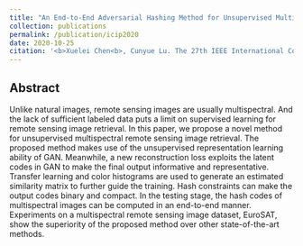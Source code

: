 ```yaml
---
title: "An End-to-End Adversarial Hashing Method for Unsupervised Multispectral Remote Sensing Image Retrieval"
collection: publications
permalink: /publication/icip2020
date: 2020-10-25
citation: '<b>Xuelei Chen<b>, Cunyue Lu. The 27th IEEE International Conference on Image Processing (ICIP 2020).'
---
```



## Abstract
Unlike natural images, remote sensing images are usually multispectral. And the lack of sufficient labeled data puts a limit on supervised learning for remote sensing image retrieval. In this paper, we propose a novel method for unsupervised multispectral remote sensing image retrieval. The proposed method makes use of the unsupervised representation learning ability of GAN. Meanwhile, a new reconstruction loss exploits the latent codes in GAN to make the final output informative and representative. Transfer learning and color histograms are used to generate an estimated similarity matrix to further guide the training. Hash constraints can make the output codes binary and compact. In the testing stage, the hash codes of multispectral images can be computed in an end-to-end manner. Experiments on a multispectral remote sensing image dataset, EuroSAT, show the superiority of the proposed method over other state-of-the-art methods.
